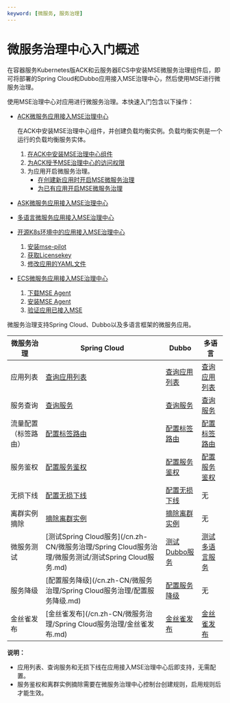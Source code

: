 ```yaml
---
keyword: [微服务, 服务治理]
---
```


# 微服务治理中心入门概述

在容器服务Kubernetes版ACK和云服务器ECS中安装MSE微服务治理组件后，即可将部署的Spring Cloud和Dubbo应用接入MSE治理中心，然后使用MSE进行微服务治理。

使用MSE治理中心对应用进行微服务治理。本快速入门包含以下操作：

-   [ACK微服务应用接入MSE治理中心]()

    在ACK中安装MSE治理中心组件，并创建负载均衡实例。负载均衡实例是一个运行的负载均衡服务实体。

    1.  [在ACK中安装MSE治理中心组件](section_h93_vhn_6ss)
    2.  [为ACK授予MSE治理中心的访问权限](section_7xx_blp_06o)
    3.  为应用开启微服务治理。
        -   [在创建新应用时开启MSE微服务治理](section_07c_hhu_i9c)
        -   [为已有应用开启MSE微服务治理](section_v96_o5d_zaa)
-   [ASK微服务应用接入MSE治理中心](/cn.zh-CN/快速入门/微服务治理/ASK微服务应用接入MSE治理中心.md)
-   [多语言微服务应用接入MSE治理中心](/cn.zh-CN/快速入门/微服务治理/多语言微服务应用接入MSE治理中心.md)
-   [开源K8s环境中的应用接入MSE治理中心](/cn.zh-CN/快速入门/微服务治理/开源K8s环境中的应用接入MSE治理中心.md)
    1.  [安装mse-pilot](/cn.zh-CN/快速入门/微服务治理/开源K8s环境中的应用接入MSE治理中心.mdsection_kmc_pva_dv5)
    2.  [获取Licensekey](/cn.zh-CN/快速入门/微服务治理/开源K8s环境中的应用接入MSE治理中心.mdsection_n05_ks4_edh)
    3.  [修改应用的YAML文件](/cn.zh-CN/快速入门/微服务治理/开源K8s环境中的应用接入MSE治理中心.mdsection_mc1_ckt_bj7)
-   [ECS微服务应用接入MSE治理中心](/cn.zh-CN/快速入门/微服务治理/ECS微服务应用接入MSE治理中心.md)
    1.  [下载MSE Agent](/cn.zh-CN/快速入门/微服务治理/ECS微服务应用接入MSE治理中心.md)
    2.  [安装MSE Agent](/cn.zh-CN/快速入门/微服务治理/ECS微服务应用接入MSE治理中心.mdsection_nio_xc6_54v)
    3.  [验证应用已接入MSE](/cn.zh-CN/快速入门/微服务治理/ECS微服务应用接入MSE治理中心.md)

微服务治理支持Spring Cloud、Dubbo以及多语言框架的微服务应用。

|微服务治理|Spring Cloud|Dubbo|多语言|
|-----|------------|-----|---|
|应用列表|[查询应用列表]()|[查询应用列表]()|[查询应用列表](/cn.zh-CN/微服务治理/多语言服务治理/查询应用列表.md)|
|服务查询|[查询服务]()|[查询服务]()|[查询服务](/cn.zh-CN/微服务治理/多语言服务治理/查询服务.md)|
|流量配置（标签路由）|[配置标签路由]()|[配置标签路由]()|[配置标签路由](/cn.zh-CN/微服务治理/多语言服务治理/配置标签路由.md)|
|服务鉴权|[配置服务鉴权]()|[配置服务鉴权]()|[配置服务鉴权](/cn.zh-CN/微服务治理/多语言服务治理/配置服务鉴权.md)|
|无损下线|[配置无损下线]()|[配置无损下线]()|无|
|离群实例摘除|[摘除离群实例]()|[摘除离群实例]()|无|
|微服务测试|[测试Spring Cloud服务](/cn.zh-CN/微服务治理/Spring Cloud服务治理/微服务测试/测试Spring Cloud服务.md)|[测试Dubbo服务](/cn.zh-CN/微服务治理/Dubbo服务治理/微服务测试/测试Dubbo服务.md)|[测试多语言服务](/cn.zh-CN/微服务治理/多语言服务治理/测试多语言服务.md)|
|服务降级|[配置服务降级](/cn.zh-CN/微服务治理/Spring Cloud服务治理/配置服务降级.md)|[配置服务降级](/cn.zh-CN/微服务治理/Dubbo服务治理/配置服务降级.md)|无|
|金丝雀发布|[金丝雀发布](/cn.zh-CN/微服务治理/Spring Cloud服务治理/金丝雀发布.md)|[金丝雀发布](/cn.zh-CN/微服务治理/Dubbo服务治理/金丝雀发布.md)|[金丝雀发布](/cn.zh-CN/微服务治理/多语言服务治理/金丝雀发布.md)|

**说明：**

-   应用列表、查询服务和无损下线在应用接入MSE治理中心后即支持，无需配置。
-   服务鉴权和离群实例摘除需要在微服务治理中心控制台创建规则，启用规则后才能生效。

